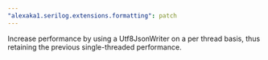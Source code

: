 ```yaml
---
"alexaka1.serilog.extensions.formatting": patch
---
```


Increase performance by using a Utf8JsonWriter on a per thread basis, thus retaining the previous single-threaded performance.
